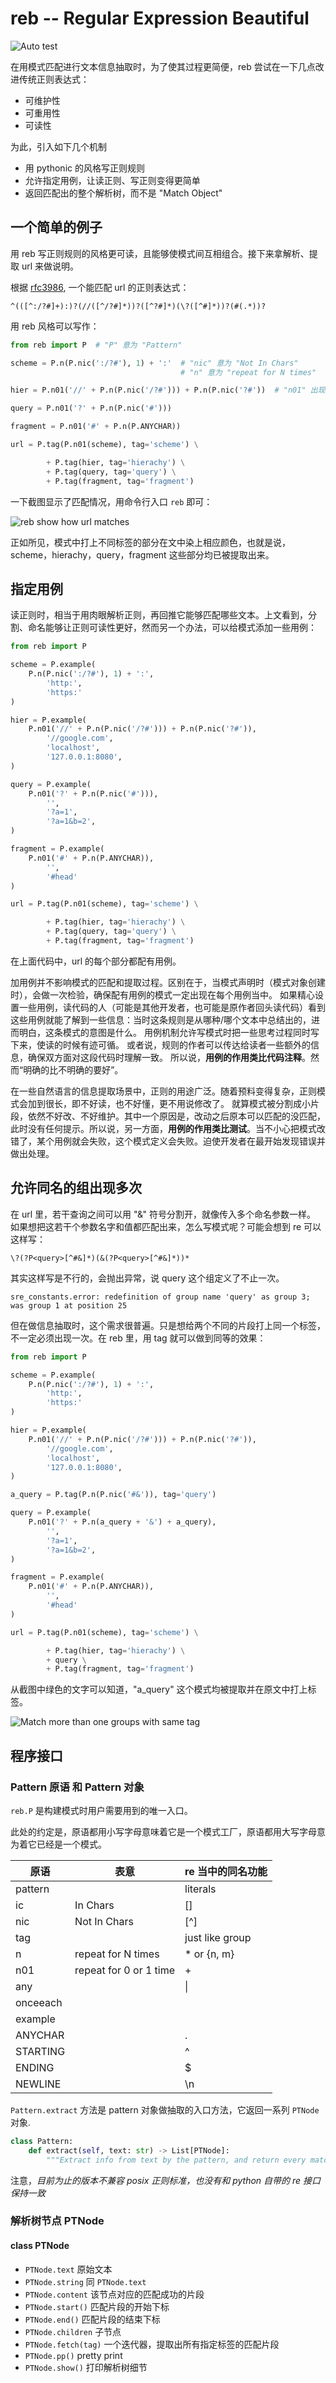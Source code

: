 # reb -- Regular Expression Beautiful

![Auto test](https://github.com/workingenius/reb/workflows/Auto%20test/badge.svg)

在用模式匹配进行文本信息抽取时，为了使其过程更简便，reb 尝试在一下几点改进传统正则表达式：

* 可维护性
* 可重用性
* 可读性

为此，引入如下几个机制

* 用 pythonic 的风格写正则规则
* 允许指定用例，让读正则、写正则变得更简单
* 返回匹配出的整个解析树，而不是 "Match Object"

## 一个简单的例子

用 reb 写正则规则的风格更可读，且能够使模式间互相组合。接下来拿解析、提取 url 来做说明。

根据 [rfc3986](https://tools.ietf.org/html/rfc3986), 一个能匹配 url 的正则表达式：

```re
^(([^:/?#]+):)?(//([^/?#]*))?([^?#]*)(\?([^#]*))?(#(.*))?
```

用 reb 风格可以写作：

``` python
from reb import P  # "P" 意为 "Pattern"

scheme = P.n(P.nic(':/?#'), 1) + ':'  # "nic" 意为 "Not In Chars"
                                      # "n" 意为 "repeat for N times"

hier = P.n01('//' + P.n(P.nic('/?#'))) + P.n(P.nic('?#'))  # "n01" 出现 1 次或不出现

query = P.n01('?' + P.n(P.nic('#')))

fragment = P.n01('#' + P.n(P.ANYCHAR))

url = P.tag(P.n01(scheme), tag='scheme') \

        + P.tag(hier, tag='hierachy') \
        + P.tag(query, tag='query') \
        + P.tag(fragment, tag='fragment')
```

一下截图显示了匹配情况，用命令行入口 `reb` 即可：

![reb show how url matches](./images/url.png)

正如所见，模式中打上不同标签的部分在文中染上相应颜色，也就是说，scheme，hierachy，query，fragment 这些部分均已被提取出来。

## 指定用例

读正则时，相当于用肉眼解析正则，再回推它能够匹配哪些文本。上文看到，分割、命名能够让正则可读性更好，然而另一个办法，可以给模式添加一些用例：

``` python
from reb import P

scheme = P.example(
    P.n(P.nic(':/?#'), 1) + ':',
        'http:',
        'https:'
)

hier = P.example(
    P.n01('//' + P.n(P.nic('/?#'))) + P.n(P.nic('?#')),
        '//google.com',
        'localhost',
        '127.0.0.1:8080',
)

query = P.example(
    P.n01('?' + P.n(P.nic('#'))),
        '',
        '?a=1',
        '?a=1&b=2',
)

fragment = P.example(
    P.n01('#' + P.n(P.ANYCHAR)),
        '',
        '#head'
)

url = P.tag(P.n01(scheme), tag='scheme') \

        + P.tag(hier, tag='hierachy') \
        + P.tag(query, tag='query') \
        + P.tag(fragment, tag='fragment')
```

在上面代码中，url 的每个部分都配有用例。

加用例并不影响模式的匹配和提取过程。区别在于，当模式声明时（模式对象创建时），会做一次检验，确保配有用例的模式一定出现在每个用例当中。
如果精心设置一些用例，读代码的人（可能是其他开发者，也可能是原作者回头读代码）看到这些用例就能了解到一些信息：当时这条规则是从哪种/哪个文本中总结出的，进而明白，这条模式的意图是什么。
用例机制允许写模式时把一些思考过程同时写下来，使读的时候有迹可循。
或者说，规则的作者可以传达给读者一些额外的信息，确保双方面对这段代码时理解一致。
所以说，**用例的作用类比代码注释**。然而“明确的比不明确的要好”。

在一些自然语言的信息提取场景中，正则的用途广泛。随着预料变得复杂，正则模式会加到很长，即不好读，也不好懂，更不用说修改了。
就算模式被分割成小片段，依然不好改、不好维护。其中一个原因是，改动之后原本可以匹配的没匹配，此时没有任何提示。所以说，另一方面，**用例的作用类比测试**。当不小心把模式改错了，某个用例就会失败，这个模式定义会失败。迫使开发者在最开始发现错误并做出处理。

## 允许同名的组出现多次

在 url 里，若干查询之间可以用 "&" 符号分割开，就像传入多个命名参数一样。
如果想把这若干个参数名字和值都匹配出来，怎么写模式呢？可能会想到 re 可以这样写：

```re
\?(?P<query>[^#&]*)(&(?P<query>[^#&]*))*
```

其实这样写是不行的，会抛出异常，说 query 这个组定义了不止一次。

```text
sre_constants.error: redefinition of group name 'query' as group 3; was group 1 at position 25
```

但在做信息抽取时，这个需求很普遍。只是想给两个不同的片段打上同一个标签，不一定必须出现一次。在 reb 里，用 tag 就可以做到同等的效果：

``` python
from reb import P

scheme = P.example(
    P.n(P.nic(':/?#'), 1) + ':',
        'http:',
        'https:'
)

hier = P.example(
    P.n01('//' + P.n(P.nic('/?#'))) + P.n(P.nic('?#')),
        '//google.com',
        'localhost',
        '127.0.0.1:8080',
)

a_query = P.tag(P.n(P.nic('#&')), tag='query')

query = P.example(
    P.n01('?' + P.n(a_query + '&') + a_query),
        '',
        '?a=1',
        '?a=1&b=2',
)

fragment = P.example(
    P.n01('#' + P.n(P.ANYCHAR)),
        '',
        '#head'
)

url = P.tag(P.n01(scheme), tag='scheme') \

        + P.tag(hier, tag='hierachy') \
        + query \
        + P.tag(fragment, tag='fragment') 

```

从截图中绿色的文字可以知道，"a\_query" 这个模式均被提取并在原文中打上标签。

![Match more than one groups with same tag](./images/url3.png)

## 程序接口

### Pattern 原语 和 Pattern 对象

`reb.P` 是构建模式时用户需要用到的唯一入口。

此处的约定是，原语都用小写字母意味着它是一个模式工厂，原语都用大写字母意为着它已经是一个模式。

| 原语       | 表意               | re 当中的同名功能            |
|-----------|--------------------|----------------------------|
| pattern   |                    | literals                   |
| ic        | In Chars           | []                         |
| nic       | Not In Chars       | \[^\]                      |
| tag       |                    | just like group            |
| n         | repeat for N times | \* or \{n, m\}             |
| n01       | repeat for 0 or 1 time | \+                     |
| any       |                    | \|                         |
| onceeach  |                    |                            |
| example   |                    |                            |
| ANYCHAR   |                    | \.                         |
| STARTING  |                    | ^                          |
| ENDING    |                    | \$                         |
| NEWLINE   |                    | \\n                        |

`Pattern.extract` 方法是 pattern 对象做抽取的入口方法，它返回一系列 `PTNode` 对象.

```python
class Pattern:
    def extract(self, text: str) -> List[PTNode]:
        """Extract info from text by the pattern, and return every match, forming a parse tree"""
```

注意，*目前为止的版本不兼容 posix 正则标准，也没有和 python 自带的 re 接口保持一致*

### 解析树节点 PTNode

#### class PTNode

* `PTNode.text` 原始文本
* `PTNode.string` 同 `PTNode.text`
* `PTNode.content` 该节点对应的匹配成功的片段
* `PTNode.start()` 匹配片段的开始下标
* `PTNode.end()` 匹配片段的结束下标
* `PTNode.children` 子节点
* `PTNode.fetch(tag)` 一个迭代器，提取出所有指定标签的匹配片段
* `PTNode.pp()` pretty print
* `PTNode.show()` 打印解析树细节
